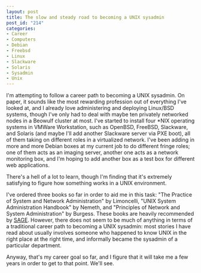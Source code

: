 ```yaml
--- 
layout: post
title: The slow and steady road to becoming a UNIX sysadmin
post_id: "214"
categories:
- Career
- Computers
- Debian
- Freebsd
- Linux
- Slackware
- Solaris
- Sysadmin
- Unix
---
```

<p>I'm attempting to follow a career path to becoming a UNIX sysadmin.  On paper, it sounds like the most rewarding profession out of everything I've looked at, and I already love administering and deploying Linux/BSD systems, though I've only had to deal with maybe ten privately networked nodes in a Beowulf cluster at most.  I've started to install four *NIX operating systems in VMWare Workstation, such as OpenBSD, FreeBSD, Slackware, and Solaris (and maybe I'll add another Slackware server via PXE boot), all of them taking on different roles in a virtualized network.  I've been adding in more and more Debian boxes at my current job to do different fringe roles; one of them acts as an imaging server, another one acts as a network monitoring box, and I'm hoping to add another box as a test box for different web applications.</p>

<p>There's a hell of a lot to learn, though I'm finding that it's extremely satisfying to figure how something works in a UNIX environment.</p>

<p>I've ordered three books so far in order to aid me in this task: "The Practice of System and Network Administration" by Limoncelli, "UNIX System Administration Handbook" by Nemeth, and "Principles of Network and System Administration" by Burgess.  These books are heavily recommended by <a href="http://sage.org">SAGE</a>.  However, there does not seem to be much of anything in terms of a traditional career path to becoming a UNIX sysadmin: most stories I have read about usually involves someone who happened to know UNIX in the right place at the right time, and informally became the sysadmin of a particular department.</p>

<p>Anyway, that's my career goal so far, and I figure that it will take me a few years in order to get to that point.  We'll see.</p>
